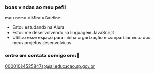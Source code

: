 ###   boas vindas ao meu pefil

meu nome é Mirela Galdino 

- Estou estudando na Alura
- Estou me desenvolvendo na linguagem JavaScript
- Ultiliso esse espaço para minha organização e compartilamento dos meus projetos desenvolvidos

### entre em contato comigo em:📧
 00001084525847sp@al.educacao.sp.gov.br
